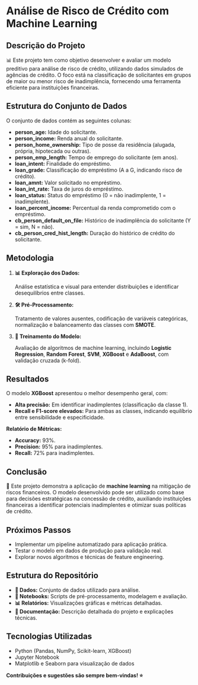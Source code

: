 <h1>Análise de Risco de Crédito com Machine Learning</h1>

<h2>Descrição do Projeto</h2>
<p>📊 Este projeto tem como objetivo desenvolver e avaliar um modelo preditivo para análise de risco de crédito, utilizando dados simulados de agências de crédito. O foco está na classificação de solicitantes em grupos de maior ou menor risco de inadimplência, fornecendo uma ferramenta eficiente para instituições financeiras.</p>

<h2>Estrutura do Conjunto de Dados</h2>
<p>O conjunto de dados contém as seguintes colunas:</p>
<ul>
  <li><strong>person_age:</strong> Idade do solicitante.</li>
  <li><strong>person_income:</strong> Renda anual do solicitante.</li>
  <li><strong>person_home_ownership:</strong> Tipo de posse da residência (alugada, própria, hipotecada ou outras).</li>
  <li><strong>person_emp_length:</strong> Tempo de emprego do solicitante (em anos).</li>
  <li><strong>loan_intent:</strong> Finalidade do empréstimo.</li>
  <li><strong>loan_grade:</strong> Classificação do empréstimo (A a G, indicando risco de crédito).</li>
  <li><strong>loan_amnt:</strong> Valor solicitado no empréstimo.</li>
  <li><strong>loan_int_rate:</strong> Taxa de juros do empréstimo.</li>
  <li><strong>loan_status:</strong> Status do empréstimo (0 = não inadimplente, 1 = inadimplente).</li>
  <li><strong>loan_percent_income:</strong> Percentual da renda comprometido com o empréstimo.</li>
  <li><strong>cb_person_default_on_file:</strong> Histórico de inadimplência do solicitante (Y = sim, N = não).</li>
  <li><strong>cb_person_cred_hist_length:</strong> Duração do histórico de crédito do solicitante.</li>
</ul>

<h2>Metodologia</h2>
<ol>
  <li><strong>📊 Exploração dos Dados:</strong>
    <p>Análise estatística e visual para entender distribuições e identificar desequilíbrios entre classes.</p>
  </li>
  <li><strong>🛠️ Pré-Processamento:</strong>
    <p>Tratamento de valores ausentes, codificação de variáveis categóricas, normalização e balanceamento das classes com <strong>SMOTE</strong>.</p>
  </li>
  <li><strong>🚀 Treinamento do Modelo:</strong>
    <p>Avaliação de algoritmos de machine learning, incluindo <strong>Logistic Regression</strong>, <strong>Random Forest</strong>, <strong>SVM</strong>, <strong>XGBoost</strong> e <strong>AdaBoost</strong>, com validação cruzada (k-fold).</p>
  </li>
</ol>

<h2>Resultados</h2>
<p>O modelo <strong>XGBoost</strong> apresentou o melhor desempenho geral, com:</p>
<ul>
  <li><strong>Alta precisão:</strong> Em identificar inadimplentes (classificação da classe 1).</li>
  <li><strong>Recall e F1-score elevados:</strong> Para ambas as classes, indicando equilíbrio entre sensibilidade e especificidade.</li>
</ul>
<p><strong>Relatório de Métricas:</strong></p>
<ul>
  <li><strong>Accuracy:</strong> 93%.</li>
  <li><strong>Precision:</strong> 95% para inadimplentes.</li>
  <li><strong>Recall:</strong> 72% para inadimplentes.</li>
</ul>

<h2>Conclusão</h2>
<p>📌 Este projeto demonstra a aplicação de <strong>machine learning</strong> na mitigação de riscos financeiros. O modelo desenvolvido pode ser utilizado como base para decisões estratégicas na concessão de crédito, auxiliando instituições financeiras a identificar potenciais inadimplentes e otimizar suas políticas de crédito.</p>

<h2>Próximos Passos</h2>
<ul>
  <li>Implementar um pipeline automatizado para aplicação prática.</li>
  <li>Testar o modelo em dados de produção para validação real.</li>
  <li>Explorar novos algoritmos e técnicas de feature engineering.</li>
</ul>

<h2>Estrutura do Repositório</h2>
<ul>
  <li><strong>📁 Dados:</strong> Conjunto de dados utilizado para análise.</li>
  <li><strong>📁 Notebooks:</strong> Scripts de pré-processamento, modelagem e avaliação.</li>
  <li><strong>📊 Relatórios:</strong> Visualizações gráficas e métricas detalhadas.</li>
  <li><strong>📜 Documentação:</strong> Descrição detalhada do projeto e explicações técnicas.</li>
</ul>

<h2>Tecnologias Utilizadas</h2>
<ul>
  <li>Python (Pandas, NumPy, Scikit-learn, XGBoost)</li>
  <li>Jupyter Notebook</li>
  <li>Matplotlib e Seaborn para visualização de dados</li>
</ul>

<p><strong>Contribuições e sugestões são sempre bem-vindas! ⭐</strong></p>

